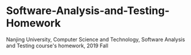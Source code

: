 # Software-Analysis-and-Testing-Homework
Nanjing University, Computer Science and Technology, Software Analysis and Testing course's homework, 2019 Fall
